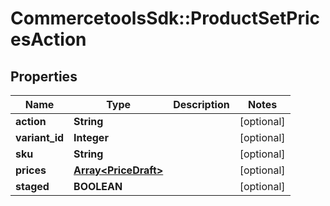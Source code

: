 # CommercetoolsSdk::ProductSetPricesAction

## Properties
Name | Type | Description | Notes
------------ | ------------- | ------------- | -------------
**action** | **String** |  | [optional] 
**variant_id** | **Integer** |  | [optional] 
**sku** | **String** |  | [optional] 
**prices** | [**Array&lt;PriceDraft&gt;**](PriceDraft.md) |  | [optional] 
**staged** | **BOOLEAN** |  | [optional] 


